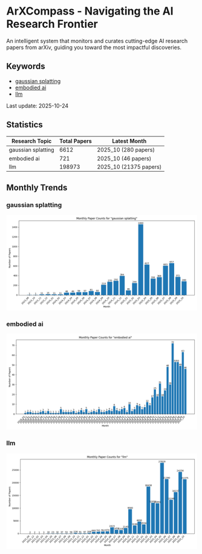 # ArXCompass - Navigating the AI Research Frontier
An intelligent system that monitors and curates cutting-edge AI research papers from arXiv, guiding you toward the most impactful discoveries.

## Keywords

- [gaussian splatting](gaussian_splatting/)
- [embodied ai](embodied_ai/)
- [llm](llm/)

Last update: 2025-10-24

## Statistics

| Research Topic | Total Papers | Latest Month |
| --- | --- | --- |
| gaussian splatting | 6612 | 2025_10 (280 papers) |
| embodied ai | 721 | 2025_10 (46 papers) |
| llm | 198973 | 2025_10 (21375 papers) |

## Monthly Trends

### gaussian splatting

![Monthly Paper Counts for gaussian splatting](gaussian_splatting/monthly_stats.png)

### embodied ai

![Monthly Paper Counts for embodied ai](embodied_ai/monthly_stats.png)

### llm

![Monthly Paper Counts for llm](llm/monthly_stats.png)

